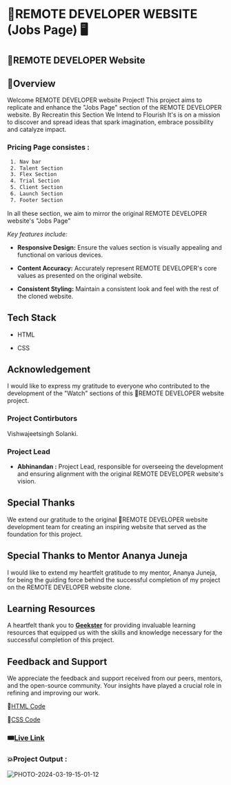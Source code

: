 # 🎯REMOTE DEVELOPER WEBSITE (Jobs Page) 🖥️

## 🚀REMOTE DEVELOPER Website

## 📌Overview
Welcome REMOTE DEVELOPER website Project! This project aims to replicate and enhance the "Jobs Page" section of the REMOTE DEVELOPER website. By Recreatin this Section We Intend to Flourish It's is on a mission to discover and spread ideas that spark imagination, embrace possibility and catalyze impact.


### Pricing Page consistes :
```bash
 1. Nav bar
 2. Talent Section
 3. Flex Section
 4. Trial Section
 5. Client Section
 6. Launch Section
 7. Footer Section 
```
In  all these section, we aim to mirror the original REMOTE DEVELOPER website's "Jobs Page"

*Key features include:*
- **Responsive Design:** Ensure the values section is visually appealing and functional on various devices.

- **Content Accuracy:** Accurately represent REMOTE DEVELOPER's core values as presented on the original website.

- **Consistent Styling:** Maintain a consistent look and feel with the rest of the cloned website.

## Tech Stack
- HTML

- CSS

## Acknowledgement

I would like to express my gratitude to everyone who contributed to the development of the "Watch" sections of this 🚀REMOTE DEVELOPER website project. 

### Project Contirbutors

Vishwajeetsingh Solanki.

### Project Lead

- **Abhinandan :** Project Lead, responsible for overseeing the development and ensuring alignment with the original REMOTE DEVELOPER website's vision.

## Special Thanks

We extend our gratitude to the original 🚀REMOTE DEVELOPER website development team for creating an inspiring website that served as the foundation for this project.

## Special Thanks to Mentor Ananya Juneja

I would like to extend my heartfelt gratitude to my mentor, Ananya Juneja, for being the guiding force behind the successful completion of my project on the REMOTE DEVELOPER website clone.

## Learning Resources
A heartfelt thank you to **[Geekster](https://www.geekster.in/)** for providing invaluable learning resources that equipped us with the skills and knowledge necessary for the successful completion of this project.

## Feedback and Support

We appreciate the feedback and support received from our peers, mentors, and the open-source community. Your insights have played a crucial role in refining and improving our work.




📌[HTML Code](./index.html)

📌[CSS Code](./style.css)

### 🎟️[Live Link](https://abhinandan411.github.io/Remote-Developer-Geekathon/Abhinandan%20capt.%20%20(%20Home%20Page)/index.html) 


### 💥Project Output :  

![PHOTO-2024-03-19-15-01-12](https://github.com/Abhinandan411/Remote-Developer-Geekathon/assets/159278797/f469c3b6-17f4-4ac0-a5a3-577782fabd55)
